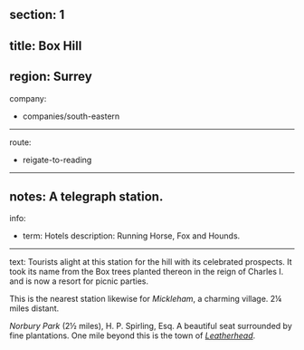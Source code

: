 section: 1
----
title: Box Hill
----
region: Surrey
----
company:
- companies/south-eastern
----
route:
- reigate-to-reading
----
notes: A telegraph station.
----
info:
- term: Hotels
  description: Running Horse, Fox and Hounds.
----
text: Tourists alight at this station for the hill with its celebrated prospects. It took its name from the Box trees planted thereon in the reign of Charles I. and is now a resort for picnic parties.

This is the nearest station likewise for *Mickleham*, a charming village. 2¼ miles distant.

*Norbury Park* (2½ miles), H. P. Spirling, Esq. A beautiful seat surrounded by fine plantations. One mile beyond this is the town of *[Leatherhead](leatherhead)*.
